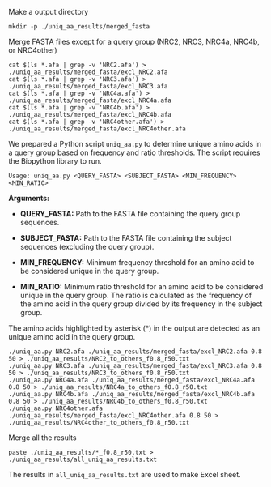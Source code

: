 Make a output directory

```
mkdir -p ./uniq_aa_results/merged_fasta
```

Merge FASTA files except for a query group (NRC2, NRC3, NRC4a, NRC4b, or NRC4other)

```
cat $(ls *.afa | grep -v 'NRC2.afa') > ./uniq_aa_results/merged_fasta/excl_NRC2.afa
cat $(ls *.afa | grep -v 'NRC3.afa') > ./uniq_aa_results/merged_fasta/excl_NRC3.afa
cat $(ls *.afa | grep -v 'NRC4a.afa') > ./uniq_aa_results/merged_fasta/excl_NRC4a.afa
cat $(ls *.afa | grep -v 'NRC4b.afa') > ./uniq_aa_results/merged_fasta/excl_NRC4b.afa
cat $(ls *.afa | grep -v 'NRC4other.afa') > ./uniq_aa_results/merged_fasta/excl_NRC4other.afa
```

We prepared a Python script ```uniq_aa.py``` to determine unique amino acids in a query group based on frequency and ratio thresholds. The script requires the Biopython library to run.


```
Usage: uniq_aa.py <QUERY_FASTA> <SUBJECT_FASTA> <MIN_FREQUENCY> <MIN_RATIO>
```

**Arguments:**

- **QUERY_FASTA:** Path to the FASTA file containing the query group sequences.

- **SUBJECT_FASTA:** Path to the FASTA file containing the subject sequences (excluding the query group).

- **MIN_FREQUENCY:** Minimum frequency threshold for an amino acid to be considered unique in the query group.

- **MIN_RATIO:** Minimum ratio threshold for an amino acid to be considered unique in the query group. The ratio is calculated as the frequency of the amino acid in the query group divided by its frequency in the subject group.

The amino acids highlighted by asterisk (*) in the output are detected as an unique amino acid in the query group.


```
./uniq_aa.py NRC2.afa ./uniq_aa_results/merged_fasta/excl_NRC2.afa 0.8 50 > ./uniq_aa_results/NRC2_to_others_f0.8_r50.txt
./uniq_aa.py NRC3.afa ./uniq_aa_results/merged_fasta/excl_NRC3.afa 0.8 50 > ./uniq_aa_results/NRC3_to_others_f0.8_r50.txt
./uniq_aa.py NRC4a.afa ./uniq_aa_results/merged_fasta/excl_NRC4a.afa 0.8 50 > ./uniq_aa_results/NRC4a_to_others_f0.8_r50.txt
./uniq_aa.py NRC4b.afa ./uniq_aa_results/merged_fasta/excl_NRC4b.afa 0.8 50 > ./uniq_aa_results/NRC4b_to_others_f0.8_r50.txt
./uniq_aa.py NRC4other.afa ./uniq_aa_results/merged_fasta/excl_NRC4other.afa 0.8 50 > ./uniq_aa_results/NRC4other_to_others_f0.8_r50.txt
```

Merge all the results

```
paste ./uniq_aa_results/*_f0.8_r50.txt > ./uniq_aa_results/all_uniq_aa_results.txt
```

The results in ```all_uniq_aa_results.txt``` are used to make Excel sheet.